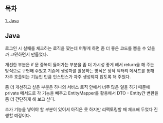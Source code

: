 ## 목차
[1. Java](#java)   

## Java
로그인 시 실패를 체크하는 로직을 짰는데 어떻게 하면 좀 더 좋은 코드를 뽑을 수 있을까 고민하면서 만들었다.

개선한 부분은 if 문 중복이 들어가는 부분을 좀 더 가시성 좋게 빼서 return을 해 주는 방식으로 구현해 주었고 기존에 생성자를 활용하는 방식은 정적 팩터리 메서드를 통해 자주 호출되는 기능인 만큼 인스턴스가 자주 생성되지 않도록 해 주었다.

좀 더 개선하고 싶은 부분은 하나의 서비스 로직 안에서 너무 많은 일을 하기 때문에 private 메서드로 각 기능을 빼주고 EntityMapper를 활용해서 DTO - Entity간 변환을 좀 더 간단하게 해 보고 싶다.

추가 기능을 넣어야 할 부분이 있어서 아직은 못 하지만 리팩토링할 때 체크해 두었다 진행할 예정이다.